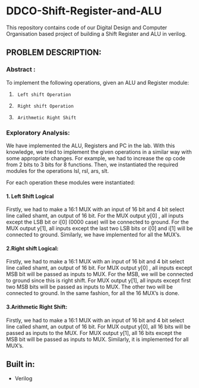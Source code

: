 # DDCO-Shift-Register-and-ALU

This repository contains code of our Digital Design and Computer Organisation based project of building a Shift Register and ALU in verilog.

## PROBLEM DESCRIPTION:
 
### Abstract :
 
To implement the following operations, given an ALU and Register module:
1.  	Left shift Operation
2.  	Right shift Operation
3.  	Arithmetic Right Shift

 

### Exploratory Analysis:
 
We have implemented the ALU, Registers and PC in the lab. With this knowledge, we tried to implement the given operations in a similar way with some appropriate changes.
For example, we had to increase the op code from 2 bits to 3 bits for 8 functions.
Then, we instantiated the required modules for the operations lsl, rsl, ars, slt.

For each operation these modules were instantiated:
 
#### 1. Left Shift Logical
Firstly, we had to make a 16:1 MUX with an input of 16 bit and 4 bit select line called shamt, an output of 16 bit.
For the MUX output y[0] , all inputs except the LSB bit or i[0] (0000 case) will be connected to ground.
For the MUX output y[1], all inputs except the last two LSB bits or i[0] and i[1] will be connected to ground.
Similarly, we have implemented for all the MUX’s.
 
#### 2.Right shift Logical:
 
Firstly, we had to make a 16:1 MUX with an input of 16 bit and 4 bit select line called shamt, an output of 16 bit.
For MUX output y[0] , all inputs except MSB bit will be passed as inputs to MUX. For the MSB, we will be connected to ground since this is right shift.
For MUX output y[1], all inputs except first two MSB bits will be passed as inputs to MUX. The other two will be connected to ground.
 In the same fashion, for all the 16 MUX’s is done.
 
#### 3.Arithmetic Right Shift:
 
Firstly, we had to make a 16:1 MUX with an input of 16 bit and 4 bit select line called shamt, an output of 16 bit.
For MUX output y[0], all 16 bits will be passed as inputs to the MUX.
For MUX output y[1], all 16 bits except the MSB bit will be passed as inputs to MUX.
Similarly, it is implemented for all MUX’s.
 
## Built in:

* Verilog
